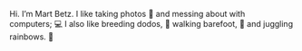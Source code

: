 Hi. I’m Mart Betz. I like taking photos&nbsp;📸 and messing about with computers;&nbsp;💻 I also like breeding dodos,&nbsp;🥚 walking barefoot,&nbsp;👣 and juggling rainbows.&nbsp;🌈
